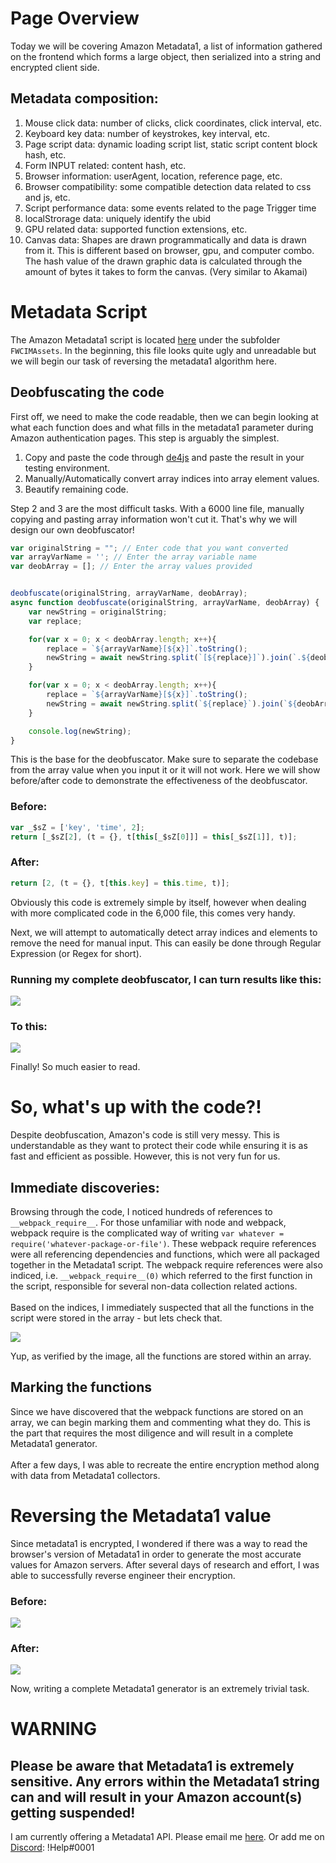# Page Overview
Today we will be covering Amazon Metadata1, a list of information gathered on the frontend which forms a large object, then serialized into a string and encrypted client side.

## Metadata composition:
1. Mouse click data: number of clicks, click coordinates, click interval, etc.
2. Keyboard key data: number of keystrokes, key interval, etc.
3. Page script data: dynamic loading script list, static script content block hash, etc.
4. Form INPUT related: content hash, etc.
5. Browser information: userAgent, location, reference page, etc.
6. Browser compatibility: some compatible detection data related to css and js, etc.
7. Script performance data: some events related to the page Trigger time
8. localStrorage data: uniquely identify the ubid
9. GPU related data: supported function extensions, etc.
10. Canvas data: Shapes are drawn programmatically and data is drawn from it. This is different based on browser, gpu, and computer combo. The hash value of the drawn graphic data is calculated through the amount of bytes it takes to form the canvas. (Very similar to Akamai)

# Metadata Script
The Amazon Metadata1 script is located [here](https://images-na.ssl-images-amazon.com/images/I/71xhucKJ+QL.js?AUIClients/FWCIMAssets) under the subfolder `FWCIMAssets`. In the beginning, this file looks quite ugly and unreadable but we will begin our task of reversing the metadata1 algorithm here.

## Deobfuscating the code
First off, we need to make the code readable, then we can begin looking at what each function does and what fills in the metadata1 parameter during Amazon authentication pages. This step is arguably the simplest.

1. Copy and paste the code through [de4js](https://lelinhtinh.github.io/de4js/) and paste the result in your testing environment.
2. Manually/Automatically convert array indices into array element values.
3. Beautify remaining code.

Step 2 and 3 are the most difficult tasks. With a 6000 line file, manually copying and pasting array information won't cut it. That's why we will design our own deobfuscator!


```js
var originalString = ""; // Enter code that you want converted
var arrayVarName = ''; // Enter the array variable name
var deobArray = []; // Enter the array values provided


deobfuscate(originalString, arrayVarName, deobArray);
async function deobfuscate(originalString, arrayVarName, deobArray) {
    var newString = originalString;
    var replace;

    for(var x = 0; x < deobArray.length; x++){
        replace = `${arrayVarName}[${x}]`.toString();
        newString = await newString.split(`[${replace}]`).join(`.${deobArray[x]}`);
    }

    for(var x = 0; x < deobArray.length; x++){
        replace = `${arrayVarName}[${x}]`.toString();
        newString = await newString.split(`${replace}`).join(`${deobArray[x]}`);
    }

    console.log(newString);
}
```

This is the base for the deobfuscator. Make sure to separate the codebase from the array value when you input it or it will not work. Here we will show before/after code to demonstrate the effectiveness of the deobfuscator.

### Before:
```js
var _$sZ = ['key', 'time', 2]; 
return [_$sZ[2], (t = {}, t[this[_$sZ[0]]] = this[_$sZ[1]], t)];
```

### After:
```js
return [2, (t = {}, t[this.key] = this.time, t)];
```

Obviously this code is extremely simple by itself, however when dealing with more complicated code in the 6,000 file, this comes very handy.

Next, we will attempt to automatically detect array indices and elements to remove the need for manual input. This can easily be done through Regular Expression (or Regex for short).

### Running my complete deobfuscator, I can turn results like this:
<img src="https://jeffmao.me/static/assets/img/blog/metadata1/obfuscated.png">

### To this:
<img src="https://jeffmao.me/static/assets/img/blog/metadata1/deobbed.png">

Finally! So much easier to read.

# So, what's up with the code?!

Despite deobfuscation, Amazon's code is still very messy. This is understandable as they want to protect their code while ensuring it is as fast and efficient as possible. However, this is not very fun for us. 

## Immediate discoveries:


Browsing through the code, I noticed hundreds of references to `__webpack_require__`. For those unfamiliar with node and webpack, webpack require is the complicated way of writing `var whatever = require('whatever-package-or-file')`. These webpack require references were all referencing dependencies and functions, which were all packaged together in the Metadata1 script. The webpack require references were also indiced, i.e. `__webpack_require__(0)` which referred to the first function in the script, responsible for several non-data collection related actions.
<br><br>
Based on the indices, I immediately suspected that all the functions in the script were stored in the array - but lets check that.

<img src="https://jeffmao.me/static/assets/img/blog/metadata1/metadata1-array-storage.png">

Yup, as verified by the image, all the functions are stored within an array.
<br>

## Marking the functions

Since we have discovered that the webpack functions are stored on an array, we can begin marking them and commenting what they do. This is the part that requires the most diligence and will result in a complete Metadata1 generator.
<br><br>
After a few days, I was able to recreate the entire encryption method along with data from Metadata1 collectors.

# Reversing the Metadata1 value

Since metadata1 is encrypted, I wondered if there was a way to read the browser's version of Metadata1 in order to generate the most accurate values for Amazon servers. After several days of research and effort, I was able to successfully reverse engineer their encryption.

### Before:
<img src="https://jeffmao.me/static/assets/img/blog/metadata1/metadata1-value.png">

### After:
<img src="https://jeffmao.me/static/assets/img/blog/metadata1/reversed-metadata.png">

Now, writing a complete Metadata1 generator is an extremely trivial task.

# WARNING

## Please be aware that Metadata1 is extremely sensitive. Any errors within the Metadata1 string can and will result in your Amazon account(s) getting suspended!

I am currently offering a Metadata1 API. Please email me [here](mailto:jeff@philobots.io?subject=[Metadata1]%20API%20Inquiry). Or add me on [Discord](https://discord.gg/GFtnjas4qV): !Help#0001
